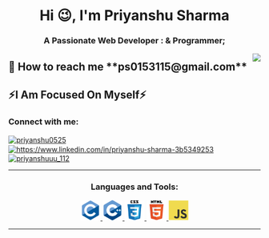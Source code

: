 <h1 align="center">Hi 😉, I'm Priyanshu Sharma</h1>
<h3 align="center">A Passionate Web Developer : & Programmer;</h3>
<img align="right" src="https://blog.imarticus.org/wp-content/uploads/2019/02/ia.gif" hieght="200px">
<h2> 🔗 How to reach me **ps0153115@gmail.com**</h2>
<h2>⚡I Am Focused On Myself⚡</h2>

<h3 align="left">Connect with me:</h3>
<p align="left">
<a href="https://twitter.com/priyanshu0525" target="blank"><img align="center" src="https://raw.githubusercontent.com/rahuldkjain/github-profile-readme-generator/master/src/images/icons/Social/twitter.svg" alt="priyanshu0525" height="30" width="40" /></a>
<a href="https://linkedin.com/in/https://www.linkedin.com/in/priyanshu-sharma-3b5349253" target="blank"><img align="center" src="https://raw.githubusercontent.com/rahuldkjain/github-profile-readme-generator/master/src/images/icons/Social/linked-in-alt.svg" alt="https://www.linkedin.com/in/priyanshu-sharma-3b5349253" height="30" width="40" /></a>
<a href="https://instagram.com/priyanshuuu_112" target="blank"><img align="center" src="https://raw.githubusercontent.com/rahuldkjain/github-profile-readme-generator/master/src/images/icons/Social/instagram.svg" alt="priyanshuuu_112" height="30" width="40" /></a>
</p>
<hr>
<h3 align="center">Languages and Tools:</h3>
<p align="center"> <a href="https://www.cprogramming.com/" target="_blank" rel="noreferrer"> <img src="https://raw.githubusercontent.com/devicons/devicon/master/icons/c/c-original.svg" alt="c" width="40" height="40"/> </a> <a href="https://www.w3schools.com/cpp/" target="_blank" rel="noreferrer"> <img src="https://raw.githubusercontent.com/devicons/devicon/master/icons/cplusplus/cplusplus-original.svg" alt="cplusplus" width="40" height="40"/> </a> <a href="https://www.w3schools.com/css/" target="_blank" rel="noreferrer"> <img src="https://raw.githubusercontent.com/devicons/devicon/master/icons/css3/css3-original-wordmark.svg" alt="css3" width="40" height="40"/> </a> <a href="https://www.w3.org/html/" target="_blank" rel="noreferrer"> <img src="https://raw.githubusercontent.com/devicons/devicon/master/icons/html5/html5-original-wordmark.svg" alt="html5" width="40" height="40"/> </a> <a href="https://developer.mozilla.org/en-US/docs/Web/JavaScript" target="_blank" rel="noreferrer"> <img src="https://raw.githubusercontent.com/devicons/devicon/master/icons/javascript/javascript-original.svg" alt="javascript" width="40" height="40"/> </a> </p>
<hr>
